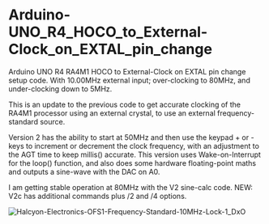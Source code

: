 # Arduino-UNO_R4_HOCO_to_External-Clock_on_EXTAL_pin_change
Arduino UNO R4 RA4M1 HOCO to External-Clock on EXTAL pin change setup code. 
With 10.00MHz external input; over-clocking to 80MHz, and under-clocking down to 5MHz.

This is an update to the previous code to get accurate clocking of the RA4M1 processor  using an external crystal, to use an external frequency-standard source.

Version 2 has the ability to start at 50MHz and then use the keypad + or - keys to increment or decrement the clock frequency, with an adjustment to the AGT time to keep millis() accurate. This version uses Wake-on-Interrupt for the loop() function, and also does some hardware floating-point maths and outputs a sine-wave with the DAC on A0.

I am getting stable operation at 80MHz with the V2 sine-calc code. NEW: V2c has additional commands plus /2 and /4 options.


![Halcyon-Electronics-OFS1-Frequency-Standard-10MHz-Lock-1_DxO](https://github.com/TriodeGirl/Arduino-UNO_R4_HOCO_to_External-Clock_on_EXTAL_pin_change/assets/139503623/26268804-e499-4f0e-8f62-81c4bc64ee68)
